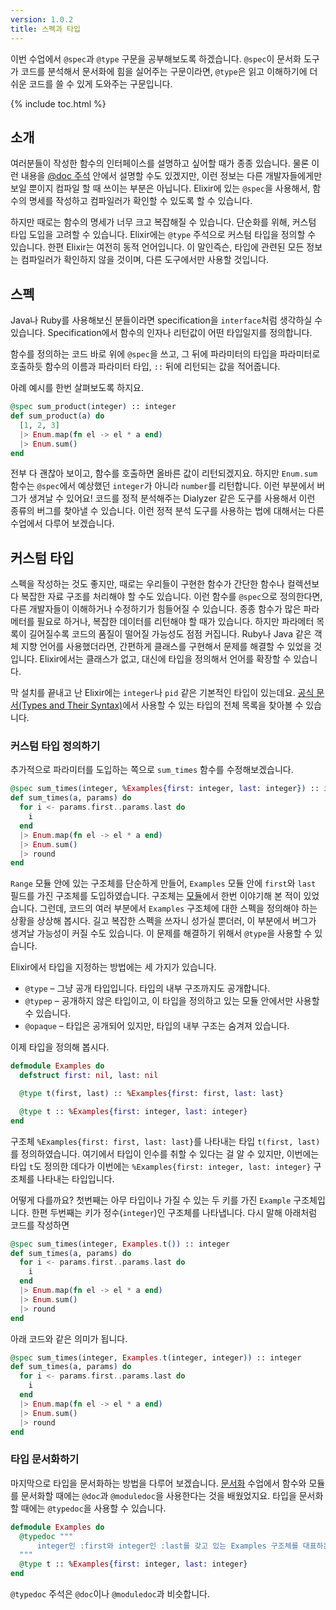 ```yaml
---
version: 1.0.2
title: 스펙과 타입
---
```


이번 수업에서 `@spec`과 `@type` 구문을 공부해보도록 하겠습니다. `@spec`이 문서화 도구가 코드를 분석해서 문서화에 힘을 실어주는 구문이라면, `@type`은 읽고 이해하기에 더 쉬운 코드를 쓸 수 있게 도와주는 구문입니다.

{% include toc.html %}

## 소개

여러분들이 작성한 함수의 인터페이스를 설명하고 싶어할 때가 종종 있습니다. 물론 이런 내용을 [@doc 주석](../../basics/documentation) 안에서 설명할 수도 있겠지만, 이런 정보는 다른 개발자들에게만 보일 뿐이지 컴파일 할 때 쓰이는 부분은 아닙니다. Elixir에 있는 `@spec`을 사용해서, 함수의 명세를 작성하고 컴파일러가 확인할 수 있도록 할 수 있습니다.

하지만 때로는 함수의 명세가 너무 크고 복잡해질 수 있습니다. 단순화를 위해, 커스텀 타입 도입을 고려할 수 있습니다. Elixir에는 `@type` 주석으로 커스텀 타입을 정의할 수 있습니다. 한편 Elixir는 여전히 동적 언어입니다. 이 말인즉슨, 타입에 관련된 모든 정보는 컴파일러가 확인하지 않을 것이며, 다른 도구에서만 사용할 것입니다.

## 스펙

Java나 Ruby를 사용해보신 분들이라면 specification을 `interface`처럼 생각하실 수 있습니다. Specification에서 함수의 인자나 리턴값이 어떤 타입일지를 정의합니다.

함수를 정의하는 코드 바로 위에 `@spec`을 쓰고, 그 뒤에 파라미터의 타입을 파라미터로 호출하듯 함수의 이름과 파라미터 타입, `::` 뒤에 리턴되는 값을 적어줍니다.

아례 예시를 한번 살펴보도록 하지요.

```elixir
@spec sum_product(integer) :: integer
def sum_product(a) do
  [1, 2, 3]
  |> Enum.map(fn el -> el * a end)
  |> Enum.sum()
end
```

전부 다 괜찮아 보이고, 함수를 호출하면 올바른 값이 리턴되겠지요. 하지만 `Enum.sum` 함수는 `@spec`에서 예상했던 `integer`가 아니라 `number`를 리턴합니다. 이런 부분에서 버그가 생겨날 수 있어요! 코드를 정적 분석해주는 Dialyzer 같은 도구를 사용해서 이런 종류의 버그를 찾아낼 수 있습니다. 이런 정적 분석 도구를 사용하는 법에 대해서는 다른 수업에서 다루어 보겠습니다.

## 커스텀 타입

스펙을 작성하는 것도 좋지만, 때로는 우리들이 구현한 함수가 간단한 함수나 컬렉션보다 복잡한 자료 구조를 처리해야 할 수도 있습니다. 이런 함수를 `@spec`으로 정의한다면, 다른 개발자들이 이해하거나 수정하기가 힘들어질 수 있습니다. 종종 함수가 많은 파라메터를 필요로 하거나, 복잡한 데이터를 리턴해야 할 때가 있습니다. 하지만 파라메터 목록이 길어질수록 코드의 품질이 떨어질 가능성도 점점 커집니다. Ruby나 Java 같은 객체 지향 언어를 사용했더라면, 간편하게 클래스를 구현해서 문제를 해결할 수 있었을 것입니다. Elixir에서는 클래스가 없고, 대신에 타입을 정의해서 언어를 확장할 수 있습니다.

막 설치를 끝내고 난 Elixir에는 `integer`나 `pid` 같은 기본적인 타입이 있는데요. [공식 문서(Types and Their Syntax)](https://hexdocs.pm/elixir/typespecs.html#types-and-their-syntax)에서 사용할 수 있는 타입의 전체 목록을 찾아볼 수 있습니다.
 
### 커스텀 타입 정의하기

추가적으로 파라미터를 도입하는 쪽으로 `sum_times` 함수를 수정해보겠습니다.

```elixir
@spec sum_times(integer, %Examples{first: integer, last: integer}) :: integer
def sum_times(a, params) do
  for i <- params.first..params.last do
    i
  end
  |> Enum.map(fn el -> el * a end)
  |> Enum.sum()
  |> round
end
```

`Range` 모듈 안에 있는 구조체를 단순하게 만들어, `Examples` 모듈 안에 `first`와 `last` 필드를 가진 구조체를 도입하였습니다. 구조체는 [모듈](../../basics/modules/#structs)에서 한번 이야기해 본 적이 있었습니다. 그런데, 코드의 여러 부분에서 `Examples` 구조체에 대한 스펙을 정의해야 하는 상황을 상상해 봅시다. 길고 복잡한 스펙을 쓰자니 성가실 뿐더러, 이 부분에서 버그가 생겨날 가능성이 커질 수도 있습니다. 이 문제를 해결하기 위해서 `@type`을 사용할 수 있습니다.

Elixir에서 타입을 지정하는 방법에는 세 가지가 있습니다.

  - `@type` – 그냥 공개 타입입니다. 타입의 내부 구조까지도 공개합니다.
  - `@typep` – 공개하지 않은 타입이고, 이 타입을 정의하고 있는 모듈 안에서만 사용할 수 있습니다.
  - `@opaque` – 타입은 공개되어 있지만, 타입의 내부 구조는 숨겨져 있습니다.

이제 타입을 정의해 봅시다.

```elixir
defmodule Examples do
  defstruct first: nil, last: nil

  @type t(first, last) :: %Examples{first: first, last: last}

  @type t :: %Examples{first: integer, last: integer}
end
```

구조체 `%Examples{first: first, last: last}`를 나타내는 타입 `t(first, last)`를 정의하였습니다. 여기에서 타입이 인수를 취할 수 있다는 걸 알 수 있지만, 이번에는 타입 `t`도 정의한 데다가 이번에는 `%Examples{first: integer, last: integer}` 구조체를 나타내는 타입입니다.

어떻게 다를까요? 첫번째는 아무 타입이나 가질 수 있는 두 키를 가진 `Example` 구조체입니다. 한편 두번째는 키가 정수(`integer`)인 구조체를 나타냅니다. 다시 말해 아래처럼 코드를 작성하면
  
```elixir
@spec sum_times(integer, Examples.t()) :: integer
def sum_times(a, params) do
  for i <- params.first..params.last do
    i
  end
  |> Enum.map(fn el -> el * a end)
  |> Enum.sum()
  |> round
end
```

아래 코드와 같은 의미가 됩니다.

```elixir
@spec sum_times(integer, Examples.t(integer, integer)) :: integer
def sum_times(a, params) do
  for i <- params.first..params.last do
    i
  end
  |> Enum.map(fn el -> el * a end)
  |> Enum.sum()
  |> round
end
```

### 타입 문서화하기

마지막으로 타입을 문서화하는 방법을 다루어 보겠습니다. [문서화](../../basics/documentation) 수업에서 함수와 모듈를 문서화할 때에는 `@doc`과 `@moduledoc`을 사용한다는 것을 배웠었지요. 타입을 문서화할 때에는 `@typedoc`을 사용할 수 있습니다.

```elixir
defmodule Examples do
  @typedoc """
      integer인 :first와 integer인 :last를 갖고 있는 Examples 구조체를 대표하는 타입.
  """
  @type t :: %Examples{first: integer, last: integer}
end
```

`@typedoc` 주석은 `@doc`이나 `@moduledoc`과 비슷합니다.
